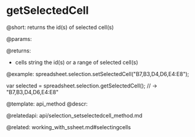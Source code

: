 getSelectedCell
==============

@short:
	returns the id(s) of selected cell(s)
    
@params:

@returns:
- cells		string		the id(s) or a range of selected cell(s) 

@example:
spreadsheet.selection.setSelectedCell("B7,B3,D4,D6,E4:E8");

var selected = spreadsheet.selection.getSelectedCell(); // -> "B7,B3,D4,D6,E4:E8"

@template: api_method
@descr:
 

@relatedapi:
api/selection_setselectedcell_method.md

@related:
working_with_ssheet.md#selectingcells